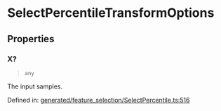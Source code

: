 # SelectPercentileTransformOptions

## Properties

### X?

> `any`

The input samples.

Defined in:  [generated/feature\_selection/SelectPercentile.ts:516](https://github.com/transitive-bullshit/scikit-learn-ts/blob/122b3c0/packages/sklearn/src/generated/feature_selection/SelectPercentile.ts#L516)
